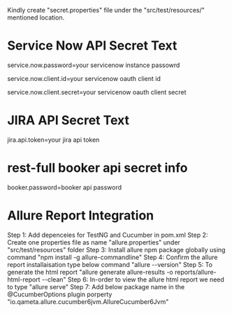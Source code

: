 Kindly create "secret.properties" file under the "src/test/resources/" mentioned location.

# Service Now API Secret Text
service.now.password=your servicenow instance passowrd

service.now.client.id=your servicenow oauth client id

service.now.client.secret=your servicenow oauth client secret

# JIRA API Secret Text
jira.api.token=your jira api token

# rest-full booker api secret info
booker.password=booker api password

# Allure Report Integration
Step 1: Add depenceies for TestNG and Cucumber in pom.xml
Step 2: Create one properties file as name "allure.properties" under "src/test/resources" folder
Step 3: Install allure npm package globally using command "npm install -g allure-commandline"
Step 4: Confirm the allure report installaisation type below command "allure --version"
Step 5: To generate the html report "allure generate allure-results -o reports/allure-html-report --clean"
Step 6: In-order to view the allure html report we need to type "allure serve"
Step 7: Add below package name in the @CucumberOptions plugin porperty "io.qameta.allure.cucumber6jvm.AllureCucumber6Jvm"
